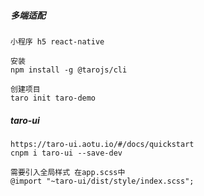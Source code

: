 ##### 多端适配
    小程序 h5 react-native 
    
    安装
    npm install -g @tarojs/cli
    
    创建项目
    taro init taro-demo
    

##### taro-ui
    https://taro-ui.aotu.io/#/docs/quickstart
    cnpm i taro-ui --save-dev
    
    需要引入全局样式 在app.scss中
    @import "~taro-ui/dist/style/index.scss";